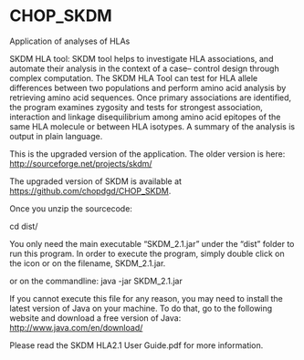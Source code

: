 # CHOP_SKDM
Application of analyses of HLAs

SKDM HLA tool:
SKDM tool helps to investigate HLA associations, and automate their analysis in the context of a case– control design through complex computation. 
The SKDM HLA Tool can test for HLA allele differences between two populations and perform amino acid analysis by retrieving amino acid sequences. Once primary associations are identified, the program examines zygosity and tests for strongest association, interaction and linkage disequilibrium among amino acid epitopes of the same HLA molecule or between HLA isotypes. A summary of the analysis is output in plain language. 


This is the upgraded version of the application. 
The older version is here: http://sourceforge.net/projects/skdm/


The upgraded version of SKDM is available at https://github.com/chopdgd/CHOP_SKDM. 

Once you unzip the sourcecode:

cd dist/

You only need the main executable “SKDM_2.1.jar” under the “dist” folder to run this program. 
In order to execute the program, simply double click on the icon or on the filename, SKDM_2.1.jar. 

or on the commandline: 
java -jar SKDM_2.1.jar

If you cannot execute this file for any reason, you may need to install the latest version of Java on your machine. 
To do that, go to the following website and download a free version of Java: http://www.java.com/en/download/

Please read the SKDM HLA2.1 User Guide.pdf for more information. 
